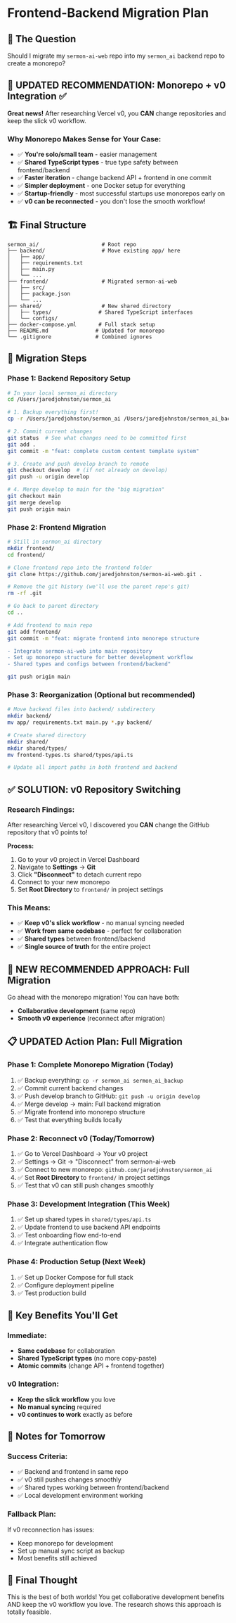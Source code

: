 # Frontend-Backend Migration Plan

## 🤔 **The Question**
Should I migrate my `sermon-ai-web` repo into my `sermon_ai` backend repo to create a monorepo?

## 🎯 **UPDATED RECOMMENDATION: Monorepo + v0 Integration** ✅

**Great news!** After researching Vercel v0, you **CAN** change repositories and keep the slick v0 workflow.

### **Why Monorepo Makes Sense for Your Case:**
- ✅ **You're solo/small team** - easier management
- ✅ **Shared TypeScript types** - true type safety between frontend/backend
- ✅ **Faster iteration** - change backend API + frontend in one commit
- ✅ **Simpler deployment** - one Docker setup for everything
- ✅ **Startup-friendly** - most successful startups use monorepos early on
- ✅ **v0 can be reconnected** - you don't lose the smooth workflow!

## 🏗️ **Final Structure**
```
sermon_ai/                    # Root repo
├── backend/                  # Move existing app/ here
│   ├── app/
│   ├── requirements.txt
│   ├── main.py
│   └── ...
├── frontend/                 # Migrated sermon-ai-web
│   ├── src/
│   ├── package.json
│   └── ...
├── shared/                   # New shared directory
│   ├── types/               # Shared TypeScript interfaces
│   └── configs/
├── docker-compose.yml       # Full stack setup
├── README.md               # Updated for monorepo
└── .gitignore              # Combined ignores
```

## 🔧 **Migration Steps**

### **Phase 1: Backend Repository Setup**
```bash
# In your local sermon_ai directory
cd /Users/jaredjohnston/sermon_ai

# 1. Backup everything first!
cp -r /Users/jaredjohnston/sermon_ai /Users/jaredjohnston/sermon_ai_backup

# 2. Commit current changes
git status  # See what changes need to be committed first
git add .
git commit -m "feat: complete custom content template system"

# 3. Create and push develop branch to remote
git checkout develop  # (if not already on develop)
git push -u origin develop

# 4. Merge develop to main for the "big migration"
git checkout main
git merge develop
git push origin main
```

### **Phase 2: Frontend Migration** 
```bash
# Still in sermon_ai directory
mkdir frontend/
cd frontend/

# Clone frontend repo into the frontend folder
git clone https://github.com/jaredjohnston/sermon-ai-web.git .

# Remove the git history (we'll use the parent repo's git)
rm -rf .git

# Go back to parent directory
cd ..

# Add frontend to main repo
git add frontend/
git commit -m "feat: migrate frontend into monorepo structure

- Integrate sermon-ai-web into main repository
- Set up monorepo structure for better development workflow
- Shared types and configs between frontend/backend"

git push origin main
```

### **Phase 3: Reorganization (Optional but recommended)**
```bash
# Move backend files into backend/ subdirectory
mkdir backend/
mv app/ requirements.txt main.py *.py backend/

# Create shared directory
mkdir shared/
mkdir shared/types/
mv frontend-types.ts shared/types/api.ts

# Update all import paths in both frontend and backend
```

## ✅ **SOLUTION: v0 Repository Switching**

### **Research Findings:**
After researching Vercel v0, I discovered you **CAN** change the GitHub repository that v0 points to!

**Process:**
1. Go to your v0 project in Vercel Dashboard
2. Navigate to **Settings** → **Git**  
3. Click **"Disconnect"** to detach current repo
4. Connect to your new monorepo
5. Set **Root Directory** to `frontend/` in project settings

### **This Means:**
- ✅ **Keep v0's slick workflow** - no manual syncing needed
- ✅ **Work from same codebase** - perfect for collaboration  
- ✅ **Shared types** between frontend/backend
- ✅ **Single source of truth** for the entire project

## 🚀 **NEW RECOMMENDED APPROACH: Full Migration**

Go ahead with the monorepo migration! You can have both:
- **Collaborative development** (same repo)
- **Smooth v0 experience** (reconnect after migration)

## 📋 **UPDATED Action Plan: Full Migration**

### **Phase 1: Complete Monorepo Migration (Today)**
1. ✅ Backup everything: `cp -r sermon_ai sermon_ai_backup`
2. ✅ Commit current backend changes
3. ✅ Push develop branch to GitHub: `git push -u origin develop`
4. ✅ Merge develop → main: Full backend migration
5. ✅ Migrate frontend into monorepo structure
6. ✅ Test that everything builds locally

### **Phase 2: Reconnect v0 (Today/Tomorrow)**
1. ✅ Go to Vercel Dashboard → Your v0 project
2. ✅ Settings → Git → "Disconnect" from sermon-ai-web
3. ✅ Connect to new monorepo: `github.com/jaredjohnston/sermon_ai`
4. ✅ Set **Root Directory** to `frontend/` in project settings
5. ✅ Test that v0 can still push changes smoothly

### **Phase 3: Development Integration (This Week)**
1. ✅ Set up shared types in `shared/types/api.ts`
2. ✅ Update frontend to use backend API endpoints
3. ✅ Test onboarding flow end-to-end
4. ✅ Integrate authentication flow

### **Phase 4: Production Setup (Next Week)**
1. ✅ Set up Docker Compose for full stack
2. ✅ Configure deployment pipeline
3. ✅ Test production build

## 🎯 **Key Benefits You'll Get**

### **Immediate:**
- **Same codebase** for collaboration
- **Shared TypeScript types** (no more copy-paste)
- **Atomic commits** (change API + frontend together)

### **v0 Integration:**
- **Keep the slick workflow** you love
- **No manual syncing** required
- **v0 continues to work** exactly as before

## 📝 **Notes for Tomorrow**

### **Success Criteria:**
- ✅ Backend and frontend in same repo
- ✅ v0 still pushes changes smoothly
- ✅ Shared types working between frontend/backend
- ✅ Local development environment working

### **Fallback Plan:**
If v0 reconnection has issues:
- Keep monorepo for development
- Set up manual sync script as backup
- Most benefits still achieved

## 🎉 **Final Thought**
This is the best of both worlds! You get collaborative development benefits AND keep the v0 workflow you love. The research shows this approach is totally feasible.